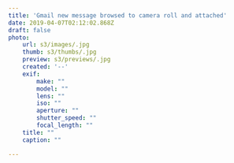 ```yaml
---
title: 'Gmail new message browsed to camera roll and attached'
date: 2019-04-07T02:12:02.868Z
draft: false
photo:
    url: s3/images/.jpg
    thumb: s3/thumbs/.jpg
    preview: s3/previews/.jpg
    created: '--'
    exif:
        make: ""
        model: ""
        lens: ""
        iso: ""
        aperture: ""
        shutter_speed: ""
        focal_length: ""
    title: ""
    caption: ""

---
```

